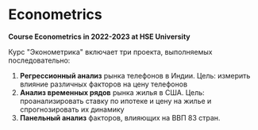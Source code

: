 # Econometrics
**Course Econometrics in 2022-2023 at HSE University**

Курс "Эконометрика" включает три проекта, выполняемых последовательно:
1. **Регрессионный анализ** рынка телефонов в Индии. Цель: измерить влияние различных факторов на цену телефонов
2. **Анализ временных рядов** рынка жилья в США. Цель: проанализировать ставку по ипотеке и цену на жилье и спрогнозировать их динамику
3. **Панельный анализ** факторов, влияющих на ВВП 83 стран.
